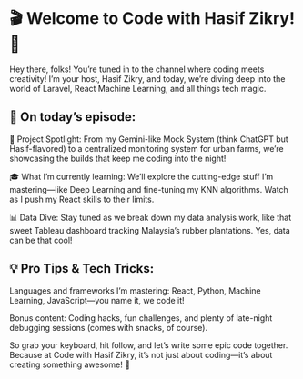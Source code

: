 # 🎬 Welcome to Code with Hasif Zikry! 🎥
Hey there, folks! You’re tuned in to the channel where coding meets creativity! I’m your host, Hasif Zikry, and today, we’re diving deep into the world of Laravel, React Machine Learning, and all things tech magic.

## 🔧 On today’s episode:
🚀 Project Spotlight: From my Gemini-like Mock System (think ChatGPT but Hasif-flavored) to a centralized monitoring system for urban farms, we’re showcasing the builds that keep me coding into the night!

🎓 What I’m currently learning: We’ll explore the cutting-edge stuff I’m mastering—like Deep Learning and fine-tuning my KNN algorithms. Watch as I push my React skills to their limits.

📊 Data Dive: Stay tuned as we break down my data analysis work, like that sweet Tableau dashboard tracking Malaysia’s rubber plantations. Yes, data can be that cool!

## 💡 Pro Tips & Tech Tricks:
Languages and frameworks I’m mastering: React, Python, Machine Learning, JavaScript—you name it, we code it!
  
 Bonus content: Coding hacks, fun challenges, and plenty of late-night debugging sessions (comes with snacks, of course).

So grab your keyboard, hit follow, and let’s write some epic code together. Because at Code with Hasif Zikry, it’s not just about coding—it’s about creating something awesome! 🎉



